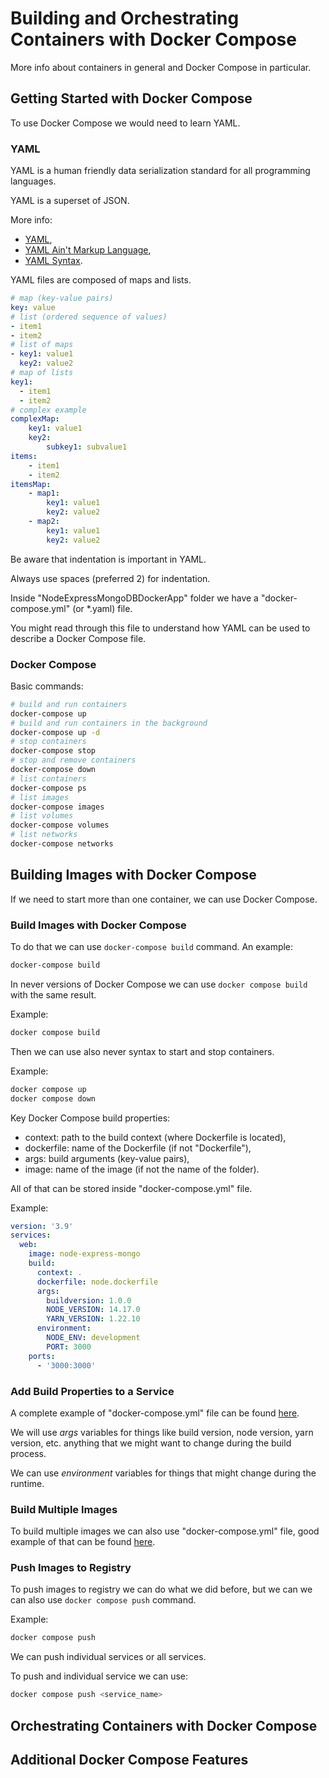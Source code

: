 # Building and Orchestrating Containers with Docker Compose

More info about containers in general and Docker Compose in particular.

## Getting Started with Docker Compose

To use Docker Compose we would need to learn YAML.

### YAML

YAML is a human friendly data serialization standard for all programming languages.

YAML is a superset of JSON.

More info:

- [YAML](https://yaml.org/),
- [YAML Ain't Markup Language](https://en.wikipedia.org/wiki/YAML),
- [YAML Syntax](https://docs.ansible.com/ansible/latest/reference_appendices/YAMLSyntax.html).

YAML files are composed of maps and lists.

```yaml
# map (key-value pairs)
key: value
# list (ordered sequence of values)
- item1
- item2
# list of maps
- key1: value1
  key2: value2
# map of lists
key1:
  - item1
  - item2
# complex example
complexMap:
    key1: value1
    key2:
        subkey1: subvalue1
items:
    - item1
    - item2
itemsMap:
    - map1:
        key1: value1
        key2: value2
    - map2:
        key1: value1
        key2: value2
```

Be aware that indentation is important in YAML.

Always use spaces (preferred 2) for indentation.

Inside "NodeExpressMongoDBDockerApp" folder we have a "docker-compose.yml" (or \*.yaml) file.

You might read through this file to understand how YAML can be used to describe a Docker Compose file.

### Docker Compose

Basic commands:

```bash
# build and run containers
docker-compose up
# build and run containers in the background
docker-compose up -d
# stop containers
docker-compose stop
# stop and remove containers
docker-compose down
# list containers
docker-compose ps
# list images
docker-compose images
# list volumes
docker-compose volumes
# list networks
docker-compose networks
```

## Building Images with Docker Compose

If we need to start more than one container, we can use Docker Compose.

### Build Images with Docker Compose

To do that we can use `docker-compose build` command. An example:

```bash
docker-compose build
```

In never versions of Docker Compose we can use `docker compose build` with the same result.

Example:

```bash
docker compose build
```

Then we can use also never syntax to start and stop containers.

Example:

```bash
docker compose up
docker compose down
```

Key Docker Compose build properties:

- context: path to the build context (where Dockerfile is located),
- dockerfile: name of the Dockerfile (if not "Dockerfile"),
- args: build arguments (key-value pairs),
- image: name of the image (if not the name of the folder).

All of that can be stored inside "docker-compose.yml" file.

Example:

```yaml
version: '3.9'
services:
  web:
    image: node-express-mongo
    build:
      context: .
      dockerfile: node.dockerfile
      args:
        buildversion: 1.0.0
        NODE_VERSION: 14.17.0
        YARN_VERSION: 1.22.10
      environment:
        NODE_ENV: development
        PORT: 3000
    ports:
      - '3000:3000'
```

### Add Build Properties to a Service

A complete example of "docker-compose.yml" file can be found [here](./NodeExpressMongoDBDockerApp/docker-compose.yml).

We will use _args_ variables for things like build version, node version, yarn version, etc. anything that we might want to change during the build process.

We can use _environment_ variables for things that might change during the runtime.

### Build Multiple Images

To build multiple images we can also use "docker-compose.yml" file, good example of that can be found [here](./CodeWithDanDockerServices/docker-compose.yml).

### Push Images to Registry

To push images to registry we can do what we did before, but we can we can also use `docker compose push` command.

Example:

```bash
docker compose push
```

We can push individual services or all services.

To push and individual service we can use:

```bash
docker compose push <service_name>
```

## Orchestrating Containers with Docker Compose

## Additional Docker Compose Features
